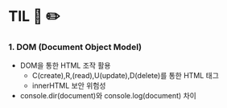 # TIL 📖 ✏️


 ### 1. DOM (Document Object Model)
  
  - DOM을 통한 HTML 조작 활용
     *  C(create),R,(read),U(update),D(delete)를 통한 HTML 태그 
     *  innerHTML 보안 위험성
  - console.dir(document)와 console.log(document) 차이


